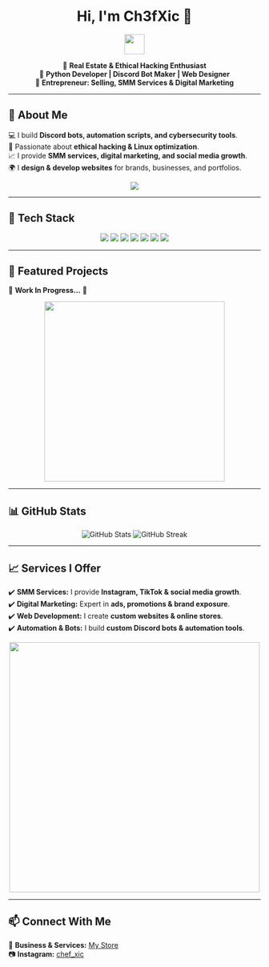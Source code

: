 <h1 align="center">Hi, I'm Ch3fXic 👋</h1>  

<p align="center">
  <img src="https://i.gifer.com/8Er0.gif" width="40px">
</p>

<p align="center">
  🔹 <b>Real Estate & Ethical Hacking Enthusiast</b> <br>
  🔹 <b>Python Developer | Discord Bot Maker | Web Designer</b> <br>
  🔹 <b>Entrepreneur: Selling, SMM Services & Digital Marketing</b>  
</p>

---

## 🚀 About Me  
💻 I build **Discord bots, automation scripts, and cybersecurity tools**.  
🌱 Passionate about **ethical hacking & Linux optimization**.  
📈 I provide **SMM services, digital marketing, and social media growth**.  
🌍 I **design & develop websites** for brands, businesses, and portfolios.  

<p align="center">
  <img src="https://media0.giphy.com/media/v1.Y2lkPTc5MGI3NjExZTUzdGgxbGJ5aW1lNTdseHd3bWpsMW4wenl4YnhyaDRhMDdicjc3ciZlcD12MV9pbnRlcm5hbF9naWZfYnlfaWQmY3Q9Zw/xEWB505DvNmso/giphy.gif"500px">
</p>

---

## 🔧 Tech Stack  
<p align="center">
  <img src="https://img.shields.io/badge/Python-FFC0CB?style=for-the-badge&logo=python&logoColor=black">
  <img src="https://img.shields.io/badge/Linux-DC143C?style=for-the-badge&logo=linux&logoColor=white">
  <img src="https://img.shields.io/badge/HTML-FFFFFF?style=for-the-badge&logo=html5&logoColor=black">
  <img src="https://img.shields.io/badge/CSS-8B0000?style=for-the-badge&logo=css3&logoColor=white">
  <img src="https://img.shields.io/badge/JavaScript-2F2F2F?style=for-the-badge&logo=javascript&logoColor=FFD700">
  <img src="https://img.shields.io/badge/Git-000000?style=for-the-badge&logo=git&logoColor=white">
  <img src="https://img.shields.io/badge/Marketing-FF4500?style=for-the-badge&logo=Google%20Ads&logoColor=white">
</p>

---

## 🌟 Featured Projects  
🚧 **Work In Progress...** 🚀  

<p align="center">
  <img src="https://64.media.tumblr.com/39ba5b470675be51efe7ee2ba6d016c0/tumblr_mveg591HN21sjpsuyo1_500.gif" width="360px">
</p>

---

## 📊 GitHub Stats  
<p align="center">
  <img src="https://github-readme-stats.vercel.app/api?username=yourusername&show_icons=true&theme=radical&title_color=DC143C&text_color=FFC0CB&icon_color=FFFFFF&bg_color=2F2F2F" alt="GitHub Stats">
  <img src="https://github-readme-streak-stats.herokuapp.com/?user=yourusername&theme=radical&background=2F2F2F&stroke=FFFFFF&ring=DC143C&fire=FF4500&currStreakLabel=FFC0CB" alt="GitHub Streak">
</p>

---

## 📈 Services I Offer  
✔️ **SMM Services:** I provide **Instagram, TikTok & social media growth**.  
✔️ **Digital Marketing:** Expert in **ads, promotions & brand exposure**.  
✔️ **Web Development:** I create **custom websites & online stores**.  
✔️ **Automation & Bots:** I build **custom Discord bots & automation tools**.  

<p align="center">
  <img src="https://media.giphy.com/media/WFZvB7VIXBgiz3oDXE/giphy.gif" width="500px">
</p>

---

## 📫 Connect With Me  
💼 **Business & Services:** [My Store](https://beacons.ai/k3nt_4)  
📷 **Instagram:** [chef_xic](https://instagram.com/chef_xic)  
